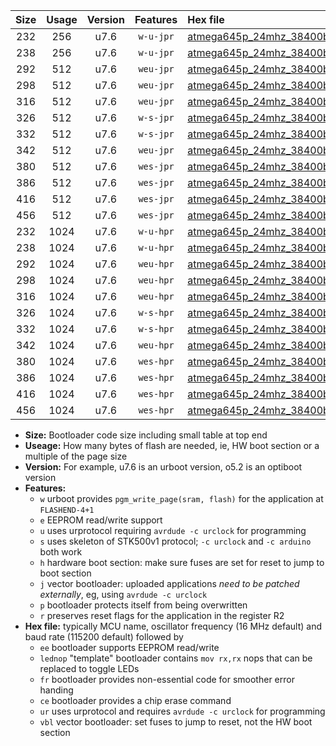 |Size|Usage|Version|Features|Hex file|
|:-:|:-:|:-:|:-:|:--|
|232|256|u7.6|`w-u-jpr`|[atmega645p_24mhz_38400bps_ur_vbl.hex](https://raw.githubusercontent.com/stefanrueger/urboot/main/atmega645p_24mhz_38400bps_ur_vbl.hex)|
|238|256|u7.6|`w-u-jpr`|[atmega645p_24mhz_38400bps_lednop_ur_vbl.hex](https://raw.githubusercontent.com/stefanrueger/urboot/main/atmega645p_24mhz_38400bps_lednop_ur_vbl.hex)|
|292|512|u7.6|`weu-jpr`|[atmega645p_24mhz_38400bps_ee_ur_vbl.hex](https://raw.githubusercontent.com/stefanrueger/urboot/main/atmega645p_24mhz_38400bps_ee_ur_vbl.hex)|
|298|512|u7.6|`weu-jpr`|[atmega645p_24mhz_38400bps_ee_lednop_ur_vbl.hex](https://raw.githubusercontent.com/stefanrueger/urboot/main/atmega645p_24mhz_38400bps_ee_lednop_ur_vbl.hex)|
|316|512|u7.6|`weu-jpr`|[atmega645p_24mhz_38400bps_ee_lednop_fr_ur_vbl.hex](https://raw.githubusercontent.com/stefanrueger/urboot/main/atmega645p_24mhz_38400bps_ee_lednop_fr_ur_vbl.hex)|
|326|512|u7.6|`w-s-jpr`|[atmega645p_24mhz_38400bps_vbl.hex](https://raw.githubusercontent.com/stefanrueger/urboot/main/atmega645p_24mhz_38400bps_vbl.hex)|
|332|512|u7.6|`w-s-jpr`|[atmega645p_24mhz_38400bps_lednop_vbl.hex](https://raw.githubusercontent.com/stefanrueger/urboot/main/atmega645p_24mhz_38400bps_lednop_vbl.hex)|
|342|512|u7.6|`weu-jpr`|[atmega645p_24mhz_38400bps_ee_lednop_fr_ce_ur_vbl.hex](https://raw.githubusercontent.com/stefanrueger/urboot/main/atmega645p_24mhz_38400bps_ee_lednop_fr_ce_ur_vbl.hex)|
|380|512|u7.6|`wes-jpr`|[atmega645p_24mhz_38400bps_ee_vbl.hex](https://raw.githubusercontent.com/stefanrueger/urboot/main/atmega645p_24mhz_38400bps_ee_vbl.hex)|
|386|512|u7.6|`wes-jpr`|[atmega645p_24mhz_38400bps_ee_lednop_vbl.hex](https://raw.githubusercontent.com/stefanrueger/urboot/main/atmega645p_24mhz_38400bps_ee_lednop_vbl.hex)|
|416|512|u7.6|`wes-jpr`|[atmega645p_24mhz_38400bps_ee_lednop_fr_vbl.hex](https://raw.githubusercontent.com/stefanrueger/urboot/main/atmega645p_24mhz_38400bps_ee_lednop_fr_vbl.hex)|
|456|512|u7.6|`wes-jpr`|[atmega645p_24mhz_38400bps_ee_lednop_fr_ce_vbl.hex](https://raw.githubusercontent.com/stefanrueger/urboot/main/atmega645p_24mhz_38400bps_ee_lednop_fr_ce_vbl.hex)|
|232|1024|u7.6|`w-u-hpr`|[atmega645p_24mhz_38400bps_ur.hex](https://raw.githubusercontent.com/stefanrueger/urboot/main/atmega645p_24mhz_38400bps_ur.hex)|
|238|1024|u7.6|`w-u-hpr`|[atmega645p_24mhz_38400bps_lednop_ur.hex](https://raw.githubusercontent.com/stefanrueger/urboot/main/atmega645p_24mhz_38400bps_lednop_ur.hex)|
|292|1024|u7.6|`weu-hpr`|[atmega645p_24mhz_38400bps_ee_ur.hex](https://raw.githubusercontent.com/stefanrueger/urboot/main/atmega645p_24mhz_38400bps_ee_ur.hex)|
|298|1024|u7.6|`weu-hpr`|[atmega645p_24mhz_38400bps_ee_lednop_ur.hex](https://raw.githubusercontent.com/stefanrueger/urboot/main/atmega645p_24mhz_38400bps_ee_lednop_ur.hex)|
|316|1024|u7.6|`weu-hpr`|[atmega645p_24mhz_38400bps_ee_lednop_fr_ur.hex](https://raw.githubusercontent.com/stefanrueger/urboot/main/atmega645p_24mhz_38400bps_ee_lednop_fr_ur.hex)|
|326|1024|u7.6|`w-s-hpr`|[atmega645p_24mhz_38400bps.hex](https://raw.githubusercontent.com/stefanrueger/urboot/main/atmega645p_24mhz_38400bps.hex)|
|332|1024|u7.6|`w-s-hpr`|[atmega645p_24mhz_38400bps_lednop.hex](https://raw.githubusercontent.com/stefanrueger/urboot/main/atmega645p_24mhz_38400bps_lednop.hex)|
|342|1024|u7.6|`weu-hpr`|[atmega645p_24mhz_38400bps_ee_lednop_fr_ce_ur.hex](https://raw.githubusercontent.com/stefanrueger/urboot/main/atmega645p_24mhz_38400bps_ee_lednop_fr_ce_ur.hex)|
|380|1024|u7.6|`wes-hpr`|[atmega645p_24mhz_38400bps_ee.hex](https://raw.githubusercontent.com/stefanrueger/urboot/main/atmega645p_24mhz_38400bps_ee.hex)|
|386|1024|u7.6|`wes-hpr`|[atmega645p_24mhz_38400bps_ee_lednop.hex](https://raw.githubusercontent.com/stefanrueger/urboot/main/atmega645p_24mhz_38400bps_ee_lednop.hex)|
|416|1024|u7.6|`wes-hpr`|[atmega645p_24mhz_38400bps_ee_lednop_fr.hex](https://raw.githubusercontent.com/stefanrueger/urboot/main/atmega645p_24mhz_38400bps_ee_lednop_fr.hex)|
|456|1024|u7.6|`wes-hpr`|[atmega645p_24mhz_38400bps_ee_lednop_fr_ce.hex](https://raw.githubusercontent.com/stefanrueger/urboot/main/atmega645p_24mhz_38400bps_ee_lednop_fr_ce.hex)|

- **Size:** Bootloader code size including small table at top end
- **Useage:** How many bytes of flash are needed, ie, HW boot section or a multiple of the page size
- **Version:** For example, u7.6 is an urboot version, o5.2 is an optiboot version
- **Features:**
  + `w` urboot provides `pgm_write_page(sram, flash)` for the application at `FLASHEND-4+1`
  + `e` EEPROM read/write support
  + `u` uses urprotocol requiring `avrdude -c urclock` for programming
  + `s` uses skeleton of STK500v1 protocol; `-c urclock` and `-c arduino` both work
  + `h` hardware boot section: make sure fuses are set for reset to jump to boot section
  + `j` vector bootloader: uploaded applications *need to be patched externally*, eg, using `avrdude -c urclock`
  + `p` bootloader protects itself from being overwritten
  + `r` preserves reset flags for the application in the register R2
- **Hex file:** typically MCU name, oscillator frequency (16 MHz default) and baud rate (115200 default) followed by
  + `ee` bootloader supports EEPROM read/write
  + `lednop` "template" bootloader contains `mov rx,rx` nops that can be replaced to toggle LEDs
  + `fr` bootloader provides non-essential code for smoother error handing
  + `ce` bootloader provides a chip erase command
  + `ur` uses urprotocol and requires `avrdude -c urclock` for programming
  + `vbl` vector bootloader: set fuses to jump to reset, not the HW boot section
